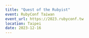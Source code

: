 ```yaml
---
title: "Quest of the Rubyist"
event: RubyConf Taiwan
event_url: https://2023.rubyconf.tw
location: Taipei
date: 2023-12-16
---
```

